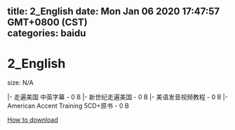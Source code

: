 
title: 2_English
date: Mon Jan 06 2020 17:47:57 GMT+0800 (CST)    
categories: baidu
---

# 2_English
size: N/A
 
 
|- 走遍美国 中英字幕 - 0 B
|- 新世纪走遍美国 - 0 B
|- 美语发音视频教程 - 0 B
|- American Accent Training 5CD+原书 - 0 B

[How to download](https://bpcam.bemobtrk.com/go/2ceec3aa-1ca2-46d6-b9ff-aaa5c184517c?jno=2086)